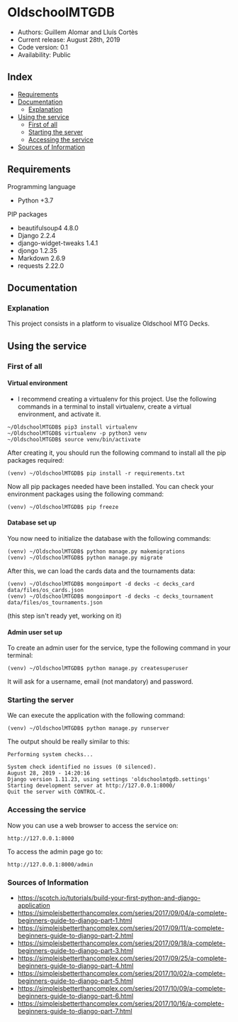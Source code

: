 # OldschoolMTGDB

*    Authors: Guillem Alomar and Lluís Cortès   
*    Current release: August 28th, 2019                     
*    Code version: 0.1                      
*    Availability: Public

## Index

* [Requirements](#requirements)
* [Documentation](#documentation)
    * [Explanation](#explanation)
* [Using the service](#using-the-service)
    * [First of all](#first-of-all)
    * [Starting the server](#starting-the-server)
    * [Accessing the service](#accessing-the-service)
* [Sources of Information](#sources-of-information)

## Requirements

Programming language
- Python +3.7

PIP packages
- beautifulsoup4 4.8.0
- Django 2.2.4
- django-widget-tweaks 1.4.1
- djongo 1.2.35
- Markdown 2.6.9
- requests 2.22.0

## Documentation

### Explanation

This project consists in a platform to visualize Oldschool MTG Decks.

## Using the service

### First of all

#### Virtual environment

- I recommend creating a virtualenv for this project. Use the following commands in a terminal to install virtualenv, create a virtual environment, and activate it.
```
~/OldschoolMTGDB$ pip3 install virtualenv
~/OldschoolMTGDB$ virtualenv -p python3 venv
~/OldschoolMTGDB$ source venv/bin/activate
```
After creating it, you should run the following command to install all the pip packages required:
```
(venv) ~/OldschoolMTGDB$ pip install -r requirements.txt
```
Now all pip packages needed have been installed.
You can check your environment packages using the following command:
```
(venv) ~/OldschoolMTGDB$ pip freeze
```

#### Database set up

You now need to initialize the database with the following commands:
```
(venv) ~/OldschoolMTGDB$ python manage.py makemigrations
(venv) ~/OldschoolMTGDB$ python manage.py migrate
```
After this, we can load the cards data and the tournaments data:
```
(venv) ~/OldschoolMTGDB$ mongoimport -d decks -c decks_card data/files/os_cards.json
(venv) ~/OldschoolMTGDB$ mongoimport -d decks -c decks_tournament data/files/os_tournaments.json
```
(this step isn't ready yet, working on it)

#### Admin user set up

To create an admin user for the service, type the following command in your terminal:
```
(venv) ~/OldschoolMTGDB$ python manage.py createsuperuser
```
It will ask for a username, email (not mandatory) and password.

### Starting the server

We can execute the application with the following command:
```
(venv) ~/OldschoolMTGDB$ python manage.py runserver
```
The output should be really similar to this:

```
Performing system checks...

System check identified no issues (0 silenced).
August 28, 2019 - 14:20:16
Django version 1.11.23, using settings 'oldschoolmtgdb.settings'
Starting development server at http://127.0.0.1:8000/
Quit the server with CONTROL-C.
```

### Accessing the service

Now you can use a web browser to access the service on:

```
http://127.0.0.1:8000
```

To access the admin page go to:
```
http://127.0.0.1:8000/admin
```

### Sources of Information

- https://scotch.io/tutorials/build-your-first-python-and-django-application
- https://simpleisbetterthancomplex.com/series/2017/09/04/a-complete-beginners-guide-to-django-part-1.html
- https://simpleisbetterthancomplex.com/series/2017/09/11/a-complete-beginners-guide-to-django-part-2.html
- https://simpleisbetterthancomplex.com/series/2017/09/18/a-complete-beginners-guide-to-django-part-3.html
- https://simpleisbetterthancomplex.com/series/2017/09/25/a-complete-beginners-guide-to-django-part-4.html
- https://simpleisbetterthancomplex.com/series/2017/10/02/a-complete-beginners-guide-to-django-part-5.html
- https://simpleisbetterthancomplex.com/series/2017/10/09/a-complete-beginners-guide-to-django-part-6.html
- https://simpleisbetterthancomplex.com/series/2017/10/16/a-complete-beginners-guide-to-django-part-7.html
